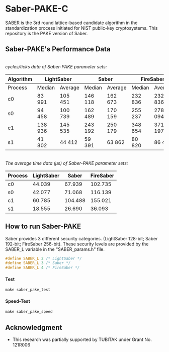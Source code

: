 # Saber-PAKE-C
SABER is the 3rd round lattice-based candidate algorithm in the standardization process initiated for NIST public-key cryptosystems. This repository is the PAKE version of Saber. 

## Saber-PAKE's Performance Data
<br/>
<i>cycles/ticks data of Saber-PAKE parameter sets:</i>
<table>
<thead>
  <tr>
    <th>Algorithm</th>
    <th colspan="2">LightSaber</th>
    <th colspan="2">Saber</th>
    <th colspan="2">FireSaber</th>
  </tr>
</thead>
<tbody>
  <tr>
    <td>Process</td>
    <td>Median</td>
    <td>Average</td>
    <td>Median</td>
    <td>Average</td>
    <td>Median</td>
    <td>Average</td>
  </tr>
  <tr>
    <td>c0</td>
    <td>83 991</td>
    <td>105 451</td>
    <td>146 118</td>
    <td>162 673</td>
    <td>232 836</td>
    <td>232 836</td>
  </tr>
  <tr>
    <td>s0</td>
    <td>94 458</td>
    <td>100 739</td>
    <td>162 489</td>
    <td>170 159</td>
    <td>255 237</td>
    <td>278 094</td>
  </tr>
  <tr>
    <td>c1</td>
    <td>138 936</td>
    <td>145 535</td>
    <td>243 192</td>
    <td>250 179</td>
    <td>348 654</td>
    <td>371 197</td>
  </tr>
  <tr>
    <td>s1</td>
    <td>41 802</td>
    <td>44 412</td>
    <td>59 391</td>
    <td>63 862</td>
    <td>80 820</td>
    <td>86 409</td>
  </tr>
</tbody>
</table>

<br/>
<i>The average time data (µs) of Saber-PAKE parameter sets:</i>
<table>
<thead>
  <tr>
    <th>Process</th>
    <th>LightSaber</th>
    <th>Saber</th>
    <th>FireSaber</th>
  </tr>
</thead>
<tbody>
  <tr>
    <td>c0</td>
    <td>44.039</td>
    <td>67.939</td>
    <td>102.735</td>
  </tr>
  <tr>
    <td>s0</td>
    <td>42.077</td>
    <td>71.068</td>
    <td>116.139</td>
  </tr>
  <tr>
    <td>c1</td>
    <td>60.785</td>
    <td>104.488</td>
    <td>155.021</td>
  </tr>
  <tr>
    <td>s1</td>
    <td>18.555</td>
    <td>26.690</td>
    <td>36.093</td>
  </tr>
</tbody>
</table>


## How to run Saber-PAKE
Saber provides 3 different security categories. (LightSaber 128-bit; Saber 192-bit; FireSaber 256-bit). These security levels are provided by the SABER_L variable in the "SABER_params.h" file.

```c
#define SABER_L 2 /* LightSaber */
#define SABER_L 3 /* Saber */
#define SABER_L 4 /* FireSaber */
```

#### Test

```c
make saber_pake_test
```


#### Speed-Test

```c
make saber_pake_speed
```


## Acknowledgment

- This research was partially supported by TUBITAK under Grant No. 121R006
